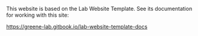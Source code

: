 This website is based on the Lab Website Template.
See its documentation for working with this site:

https://greene-lab.gitbook.io/lab-website-template-docs
